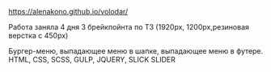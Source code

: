 https://alenakono.github.io/volodar/

Работа заняла 4 дня
3 брейкпойнта по ТЗ (1920px, 1200px,резиновая верстка с 450px)

Бургер-меню, выпадающее меню в шапке, выпадающее меню в футере.
HTML, CSS, SCSS, GULP, JQUERY, SLICK SLIDER
